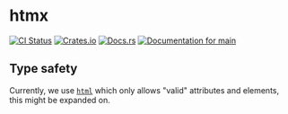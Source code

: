# htmx

[![CI Status](https://github.com/ModProg/htmx/actions/workflows/test.yaml/badge.svg)](https://github.com/ModProg/htmx/actions/workflows/test.yaml)
[![Crates.io](https://img.shields.io/crates/v/htmx)](https://crates.io/crates/htmx)
[![Docs.rs](https://img.shields.io/crates/v/template?color=informational&label=docs.rs)](https://docs.rs/htmx)
[![Documentation for `main`](https://img.shields.io/badge/docs-main-informational)](https://modprog.github.io/htmx/htmx/)


## Type safety

Currently, we use [`html`](https://github.com/yoshuawuyts/html/) which only allows "valid" attributes and elements, this might be expanded on.
